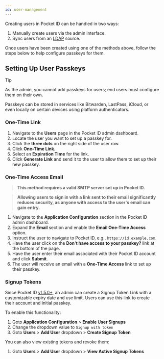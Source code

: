 ```yaml
---
id: user-management
---
```


Creating users in Pocket ID can be handled in two ways:

1. Manually create users via the admin interface.
2. Sync users from an [LDAP](/docs/configuration/ldap) source.

Once users have been created using one of the methods above, follow the steps below to help configure passkeys for them.

## Setting Up User Passkeys

> [!TIP]
> As the admin, you cannot add passkeys for users; end users must configure them on their own.
>
> Passkeys can be stored in services like Bitwarden, LastPass, iCloud, or even locally on certain devices using platform authenticators.

### One-Time Link

1. Navigate to the **Users** page in the Pocket ID admin dashboard.
2. Locate the user you want to set up a passkey for.
3. Click the **three dots** on the right side of the user row.
4. Click **One-Time Link**.
5. Select an **Expiration Time** for the link.
6. Click **Generate Link** and send it to the user to allow them to set up their new passkey.

### One-Time Access Email

> **This method requires a valid SMTP server set up in Pocket ID.**

> **Allowing users to sign in with a link sent to their email significantly reduces security, as anyone with access to the user's email can gain entry.**

1. Navigate to the **Application Configuration** section in the Pocket ID admin dashboard.
2. Expand the **Email** section and enable the **Email One-Time Access** option.
3. Instruct the user to navigate to Pocket ID, e.g., `https://id.example.com`.
4. Have the user click on the **Don't have access to your passkey?** link at the bottom of the page.
5. Have the user enter their email associated with their Pocket ID account and click **Submit**.
6. The user will receive an email with a **One-Time Access** link to set up their passkey.

### Signup Tokens

Since Pocket ID [v1.5.0+](https://github.com/pocket-id/pocket-id/pull/672), an admin can create a Signup Token Link with a customizable expiry date and use limit. Users can use this link to create their account and initial passkey.

To enable this functionality:

1. Goto **Application Configuration** > **Enable User Signups**
2. Change the dropdown value to `Signup with token`
3. Goto **Users** > **Add User** dropdown > **Create Signup Token**

You can also view existing tokens and revoke them:

1. Goto **Users** > **Add User** dropdown > **View Active Signup Tokens**
